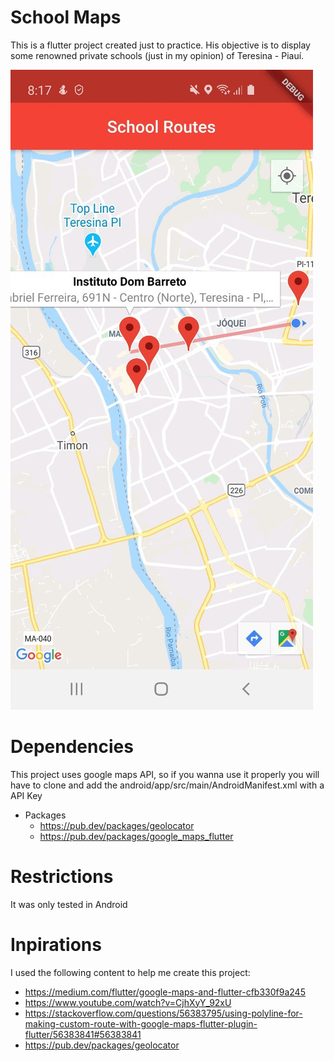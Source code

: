 # School Maps
This is a flutter project created just to practice. His objective is to display some renowned private schools (just in my opinion) of Teresina - Piauí.




![Alt text](/assets/screenshot.jpg?raw=true "ScreenShot")

# Dependencies
This project uses google maps API, so if you wanna use it properly you will have to clone and add the android/app/src/main/AndroidManifest.xml with a API Key
 - Packages
   - https://pub.dev/packages/geolocator
   - https://pub.dev/packages/google_maps_flutter
 
# Restrictions
It was only tested in Android

# Inpirations
I used the following content to help me create this project:
 - https://medium.com/flutter/google-maps-and-flutter-cfb330f9a245
 - https://www.youtube.com/watch?v=CjhXyY_92xU
 - https://stackoverflow.com/questions/56383795/using-polyline-for-making-custom-route-with-google-maps-flutter-plugin-flutter/56383841#56383841
 - https://pub.dev/packages/geolocator
 
 
